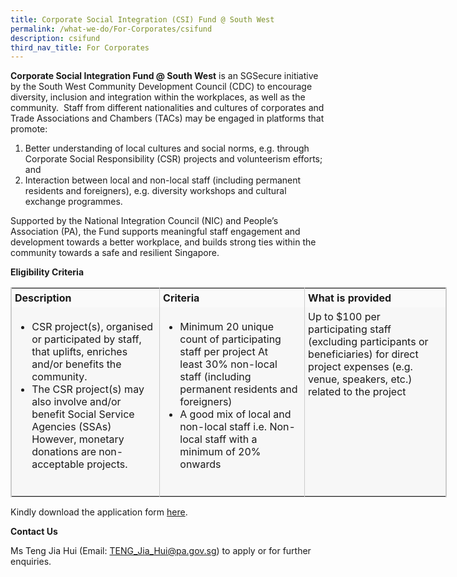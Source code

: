 ```yaml
---
title: Corporate Social Integration (CSI) Fund @ South West
permalink: /what-we-do/For-Corporates/csifund
description: csifund
third_nav_title: For Corporates
---
```

**Corporate Social Integration Fund @ South West** is an SGSecure initiative by the South West Community Development Council (CDC) to encourage diversity, inclusion and integration within the workplaces, as well as the community.  Staff from different nationalities and cultures of corporates and Trade Associations and Chambers (TACs) may be engaged in platforms that promote:

1.  Better understanding of local cultures and social norms, e.g. through Corporate Social Responsibility (CSR) projects and volunteerism efforts; and
2.  Interaction between local and non-local staff (including permanent residents and foreigners), e.g. diversity workshops and cultural exchange programmes.

Supported by the National Integration Council (NIC) and People’s Association (PA), the Fund supports meaningful staff engagement and development towards a better workplace, and builds strong ties within the community towards a safe and resilient Singapore.

**Eligibility Criteria** 

<table style="width: 697.5px; border-collapse: collapse; table-layout: auto; vertical-align: top; margin-bottom: 15px; border: 1px solid rgb(204, 204, 204);"><colgroup><col><col><col></colgroup><tbody><tr style="background-color: rgb(250, 250, 250);"><td style="vertical-align: top; border-collapse: collapse; border-left: 1px solid rgb(204, 204, 204); border-right: 1px solid rgb(204, 204, 204); padding: 5px;"><strong style="font-weight: 700;">Description</strong></td><td style="vertical-align: top; border-collapse: collapse; border-left: 1px solid rgb(204, 204, 204); border-right: 1px solid rgb(204, 204, 204); padding: 5px;"><strong style="font-weight: 700;">Criteria</strong></td><td style="vertical-align: top; border-collapse: collapse; border-left: 1px solid rgb(204, 204, 204); border-right: 1px solid rgb(204, 204, 204); padding: 5px;"><strong style="font-weight: 700;">What is provided</strong></td></tr><tr style="background-color: rgb(247, 247, 247);"><td style="vertical-align: top; border-collapse: collapse; border-left: 1px solid rgb(204, 204, 204); border-right: 1px solid rgb(204, 204, 204); padding: 5px;"><ul><li>CSR project(s), organised or participated by staff, that uplifts, enriches and/or benefits the community.&nbsp;</li><li>The CSR project(s) may also involve and/or benefit Social Service Agencies (SSAs) However, monetary donations are non-acceptable projects.</li></ul></td><td style="vertical-align: top; border-collapse: collapse; border-left: 1px solid rgb(204, 204, 204); border-right: 1px solid rgb(204, 204, 204); padding: 5px;"><ul><li>Minimum 20 unique count of participating staff per project At least&nbsp;30% non-local staff (including permanent residents and foreigners)</li><li>A good mix of local and non-local staff i.e. Non-local staff with a minimum of 20% onwards</li></ul>&nbsp;</td><td style="vertical-align: top; border-collapse: collapse; border-left: 1px solid rgb(204, 204, 204); border-right: 1px solid rgb(204, 204, 204); padding: 5px;">Up to $100&nbsp;per participating staff (excluding participants or beneficiaries) for direct project expenses (e.g. venue, speakers, etc.) related to the project<br><strong style="font-weight: 700;">&nbsp;</strong></td></tr></tbody></table>

Kindly download the application form [here](https://www-cdc-gov-sg-admin.cwp.sg/docs/librariesprovider6/documents-swcdc/for-corp/csi-fund---application-form.pdf?sfvrsn=e7d81a9f_2).  
  
**Contact Us**   
  
Ms Teng Jia Hui (Email: [TENG\_Jia\_Hui@pa.gov.sg](mailto:TENG_Jia_Hui@pa.gov.sg)) to apply or for further enquiries.